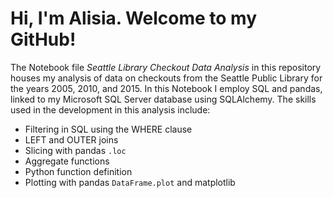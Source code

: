 # Hi, I'm Alisia. Welcome to my GitHub!

The Notebook file *Seattle Library Checkout Data Analysis* in this repository houses my analysis of data on checkouts from the Seattle Public Library for the years 2005, 2010, and 2015. In this Notebook I employ SQL and pandas, linked to my Microsoft SQL Server database using SQLAlchemy. The skills used in the development in this analysis include:

  - Filtering in SQL using the WHERE clause
  - LEFT and OUTER joins
  - Slicing with pandas `.loc` 
  - Aggregate functions 
  - Python function definition
  - Plotting with pandas `DataFrame.plot` and matplotlib
  
